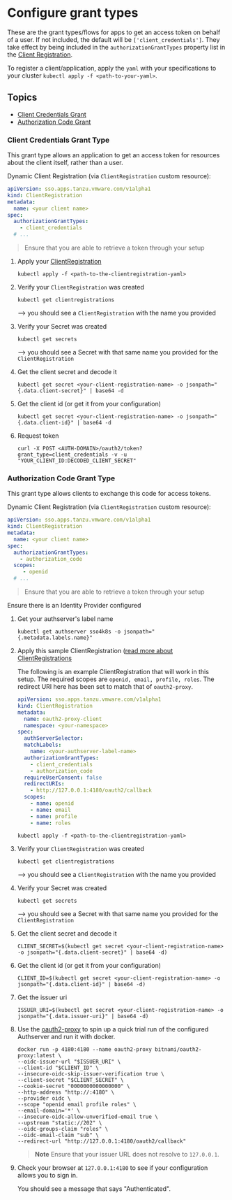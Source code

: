 # Configure grant types

These are the grant types/flows for apps to get an access token on behalf of a user. If not included, the default
will be `['client_credentials']`. They take effect by being included in the `authorizationGrantTypes` property list in
the [Client Registration](../crds/clientregistration.md).

To register a client/application, apply the `yaml` with your specifications to your cluster
`kubectl apply -f <path-to-your-yaml>`.

## Topics

- [Client Credentials Grant](#client-credentials-grant-type)
- [Authorization Code Grant](#authorization-code-grant-type)

### Client Credentials Grant Type

This grant type allows an application to get an access token for resources about the client itself, rather than a user.

Dynamic Client Registration (via `ClientRegistration` custom resource):

```yaml
apiVersion: sso.apps.tanzu.vmware.com/v1alpha1
kind: ClientRegistration
metadata:
  name: <your client name>
spec:
  authorizationGrantTypes:
    - client_credentials
  # ...
```

> Ensure that you are able to retrieve a token through your setup

1. Apply your [ClientRegistration](../crds/clientregistration.md#example)

   ```shell
   kubectl apply -f <path-to-the-clientregistration-yaml>
   ```

2. Verify your `ClientRegistration` was created

   ```shell
   kubectl get clientregistrations
   ```

   --> you should see a `ClientRegistration` with the name you provided
3. Verify your Secret was created

   ```shell
   kubectl get secrets
   ```

   --> you should see a Secret with that same name you provided for the `ClientRegistration`
4. Get the client secret and decode it

   ```shell
   kubectl get secret <your-client-registration-name> -o jsonpath="{.data.client-secret}" | base64 -d
   ```

5. Get the client id (or get it from your configuration)

   ```shell
   kubectl get secret <your-client-registration-name> -o jsonpath="{.data.client-id}" | base64 -d
   ```

6. Request token

   ```shell
   curl -X POST <AUTH-DOMAIN>/oauth2/token?grant_type=client_credentials -v -u "YOUR_CLIENT_ID:DECODED_CLIENT_SECRET"
   ```

### Authorization Code Grant Type

This grant type allows clients to exchange this code for access tokens.

Dynamic Client Registration (via `ClientRegistration` custom resource):

```yaml
apiVersion: sso.apps.tanzu.vmware.com/v1alpha1
kind: ClientRegistration
metadata:
  name: <your client name>
spec:
  authorizationGrantTypes:
    - authorization_code
  scopes:
     - openid
  # ...
```

> Ensure that you are able to retrieve a token through your setup

Ensure there is an Identity Provider configured

1. Get your authserver's label name

   ```shell
   kubectl get authserver sso4k8s -o jsonpath="{.metadata.labels.name}"
   ```

2. Apply this sample ClientRegistration ([read more about ClientRegistrations](../crds/clientregistration.md)

   The following is an example ClientRegistration that will work in this setup. The required scopes are `openid, email,
profile, roles`. The redirect URI here has been set to match that of `oauth2-proxy`.

   ```yaml
   apiVersion: sso.apps.tanzu.vmware.com/v1alpha1
   kind: ClientRegistration
   metadata:
     name: oauth2-proxy-client
     namespace: <your-namespace>
   spec:
     authServerSelector:
     matchLabels:
       name: <your-authserver-label-name>
     authorizationGrantTypes:
       - client_credentials
       - authorization_code
     requireUserConsent: false
     redirectURIs:
       - http://127.0.0.1:4180/oauth2/callback
     scopes:
       - name: openid
       - name: email
       - name: profile
       - name: roles
   ```

   ```shell
   kubectl apply -f <path-to-the-clientregistration-yaml>
   ```

3. Verify your `ClientRegistration` was created

   ```shell
   kubectl get clientregistrations
   ```

   --> you should see a `ClientRegistration` with the name you provided
4. Verify your Secret was created

   ```shell
   kubectl get secrets
   ```

   --> you should see a Secret with that same name you provided for the `ClientRegistration`
5. Get the client secret and decode it

   ```shell
   CLIENT_SECRET=$(kubectl get secret <your-client-registration-name> -o jsonpath="{.data.client-secret}" | base64 -d)
   ```

6. Get the client id (or get it from your configuration)

   ```shell
   CLIENT_ID=$(kubectl get secret <your-client-registration-name> -o jsonpath="{.data.client-id}" | base64 -d)
   ```

7. Get the issuer uri

   ```shell
   ISSUER_URI=$(kubectl get secret <your-client-registration-name> -o jsonpath="{.data.issuer-uri}" | base64 -d)
   ```

8. Use the [oauth2-proxy](https://oauth2-proxy.github.io/oauth2-proxy/) to spin up a quick trial run of the configured
Authserver and run it with docker.

   ```shell
   docker run -p 4180:4180 --name oauth2-proxy bitnami/oauth2-proxy:latest \
   --oidc-issuer-url "$ISSUER_URI" \
   --client-id "$CLIENT_ID" \
   --insecure-oidc-skip-issuer-verification true \
   --client-secret "$CLIENT_SECRET" \
   --cookie-secret "0000000000000000" \
   --http-address "http://:4180" \
   --provider oidc \
   --scope "openid email profile roles" \
   --email-domain='*' \
   --insecure-oidc-allow-unverified-email true \
   --upstream "static://202" \
   --oidc-groups-claim "roles" \
   --oidc-email-claim "sub" \
   --redirect-url "http://127.0.0.1:4180/oauth2/callback"
   ```

   >**Note** Ensure that your issuer URL does not resolve to `127.0.0.1`.

9. Check your browser at `127.0.0.1:4180` to see if your configuration allows you to sign in.

   You should see a message that says "Authenticated".
